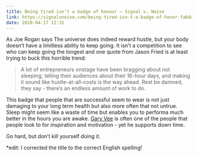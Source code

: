 ```yaml
---
title: Being tired isn’t a badge of honour – Signal v. Noise
link: https://signalvnoise.com/being-tired-isn-t-a-badge-of-honor-fa6d4c8cff4e
date: 2018-04-17 12:31
---
```

As Joe Rogan says The universe  does indeed reward hustle, but your body doesn’t have a limitless ability to keep going. It isn’t a competition to see who can keep going the longest and one quote from Jason Fried is at least trying to buck this horrible trend:

> A lot of entrepreneurs onstage have been bragging about not sleeping, telling their audiences about their 16-hour days, and making it sound like hustle-at-all-costs is the way ahead. Rest be damned, they say - there’s an endless amount of work to do.  

This badge that people that are successful seem to wear is not just damaging to your long term health but also more often that not untrue. Sleep might seem like a waste of time but enables you to performa much better in the hours you are awake. [Gary Vee](https://medium.com/@Philbert440/the-universe-rewards-hustle-c6354305c4a6) is often one of the people that people look to for inspiration and motivation - yet he supports down time. 

Go hard, but don’t kill yourself doing it.

*edit: I corrected the title to the correct English spelling!